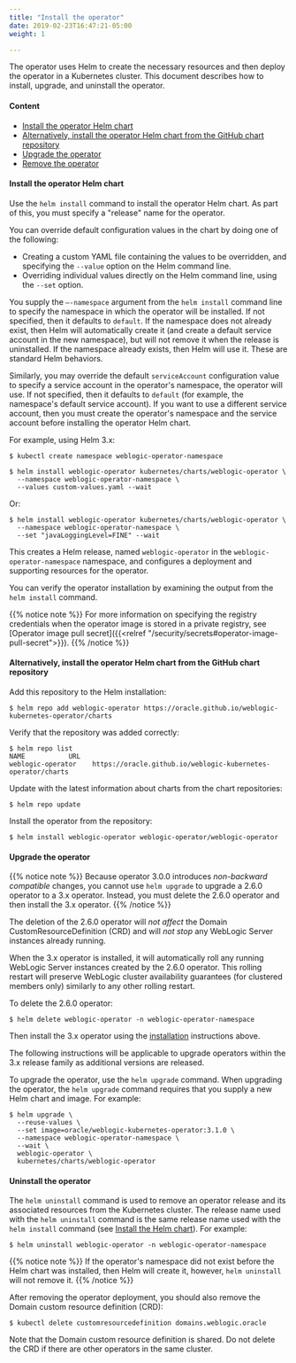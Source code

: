 ```yaml
---
title: "Install the operator"
date: 2019-02-23T16:47:21-05:00
weight: 1

---
```


The operator uses Helm to create the necessary resources and
then deploy the operator in a Kubernetes cluster. This document describes how to install, upgrade,
and uninstall the operator.

#### Content

 - [Install the operator Helm chart](#install-the-operator-helm-chart)
 - [Alternatively, install the operator Helm chart from the GitHub chart repository](#alternatively-install-the-operator-helm-chart-from-the-github-chart-repository)
 - [Upgrade the operator](#upgrade-the-operator)
 - [Remove the operator](#remove-the-operator)

#### Install the operator Helm chart

Use the `helm install` command to install the operator Helm chart. As part of this, you must specify a "release" name for the operator.

You can override default configuration values in the chart by doing one of the following:

- Creating a custom YAML file containing the values to be overridden, and specifying the `--value` option on the Helm command line.
- Overriding individual values directly on the Helm command line, using the `--set` option.

You supply the `–-namespace` argument from the `helm install` command line to specify the namespace in which the operator will be installed. If not specified, then it defaults to `default`.  If the namespace does not already exist, then Helm will automatically create it (and create a default service account in the new namespace), but will not remove it when the release is uninstalled. If the namespace already exists, then Helm will use it. These are standard Helm behaviors.

Similarly, you may override the default `serviceAccount` configuration value to specify a service account in the operator's namespace, the operator will use. If not specified, then it defaults to `default` (for example, the namespace's default service account). If you want to use a different service account, then you must create the operator's namespace and the service account before installing the operator Helm chart.

For example, using Helm 3.x:

```
$ kubectl create namespace weblogic-operator-namespace
```

```
$ helm install weblogic-operator kubernetes/charts/weblogic-operator \
  --namespace weblogic-operator-namespace \
  --values custom-values.yaml --wait
```
Or:
```
$ helm install weblogic-operator kubernetes/charts/weblogic-operator \
  --namespace weblogic-operator-namespace \
  --set "javaLoggingLevel=FINE" --wait
```

This creates a Helm release, named `weblogic-operator` in the `weblogic-operator-namespace` namespace, and configures a deployment and supporting resources for the operator.

You can verify the operator installation by examining the output from the `helm install` command.

{{% notice note %}}
For more information on specifying the registry credentials when the operator image is stored in a private registry, see
[Operator image pull secret]({{<relref "/security/secrets#operator-image-pull-secret">}}).
{{% /notice %}}

#### Alternatively, install the operator Helm chart from the GitHub chart repository

Add this repository to the Helm installation:

```
$ helm repo add weblogic-operator https://oracle.github.io/weblogic-kubernetes-operator/charts
```

Verify that the repository was added correctly:

```
$ helm repo list
NAME           URL
weblogic-operator    https://oracle.github.io/weblogic-kubernetes-operator/charts
```

Update with the latest information about charts from the chart repositories:

```
$ helm repo update
```

Install the operator from the repository:

```
$ helm install weblogic-operator weblogic-operator/weblogic-operator
```

#### Upgrade the operator

{{% notice note %}}
Because operator 3.0.0 introduces _non-backward compatible_ changes, you cannot use `helm upgrade` to upgrade
a 2.6.0 operator to a 3.x operator. Instead, you must delete the 2.6.0 operator and then install the
3.x operator.
{{% /notice %}}

The deletion of the 2.6.0 operator will _not affect_ the Domain CustomResourceDefinition (CRD) and will _not stop_ any
WebLogic Server instances already running.

When the 3.x operator is installed, it will automatically roll any running WebLogic Server instances created by the 2.6.0 operator.
This rolling restart will preserve WebLogic cluster availability guarantees (for clustered members only) similarly to any other rolling restart.

To delete the 2.6.0 operator:

```
$ helm delete weblogic-operator -n weblogic-operator-namespace
```

Then install the 3.x operator using the [installation](#install-the-operator-helm-chart) instructions above.

The following instructions will be applicable to upgrade operators within the 3.x release family
as additional versions are released.

To upgrade the operator, use the `helm upgrade` command. When upgrading the operator,
the `helm upgrade` command requires that you supply a new Helm chart and image. For example:

```
$ helm upgrade \
  --reuse-values \
  --set image=oracle/weblogic-kubernetes-operator:3.1.0 \
  --namespace weblogic-operator-namespace \
  --wait \
  weblogic-operator \
  kubernetes/charts/weblogic-operator
```

#### Uninstall the operator

The `helm uninstall` command is used to remove an operator release and its associated resources from the Kubernetes cluster. The release name used with the `helm uninstall` command is the same release name used with the `helm install` command (see [Install the Helm chart](#install-the-operator-helm-chart)). For example:

```
$ helm uninstall weblogic-operator -n weblogic-operator-namespace
```

{{% notice note %}}
If the operator's namespace did not exist before the Helm chart was installed, then Helm will create it, however, `helm uninstall` will not remove it.
{{% /notice %}}

After removing the operator deployment, you should also remove the Domain custom resource definition (CRD):
```
$ kubectl delete customresourcedefinition domains.weblogic.oracle
```
Note that the Domain custom resource definition is shared. Do not delete the CRD if there are other operators in the same cluster.
